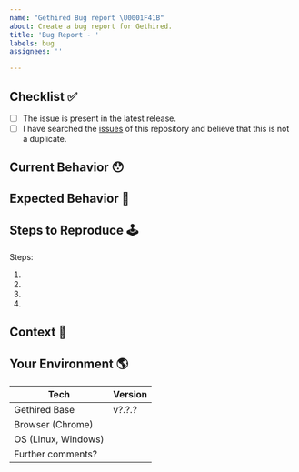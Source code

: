 ```yaml
---
name: "Gethired Bug report \U0001F41B"
about: Create a bug report for Gethired.
title: 'Bug Report - '
labels: bug
assignees: ''

---
```


<!-- Provide a general summary of the issue in the Title above -->

## Checklist ✅

<!-- Checked checkbox should look like this: [x] -->

- [ ] The issue is present in the latest release.
- [ ] I have searched the [issues](https://github.com/Platzi-Master-C8/[REPO]/issues) of this repository and believe that this is not a duplicate.

## Current Behavior 😯

<!-- Describe what happens instead of the expected behavior. -->

## Expected Behavior 🤔

<!-- Describe what should happen. -->

## Steps to Reproduce 🕹

<!-- Enumerate the steps in the app to reproduce the issue -->

Steps:

1.
2.
3.
4.

## Context 🔦

<!--
  What are you trying to accomplish? How has this issue affected you?
  Providing context helps us come up with a solution that is most useful in the real world.
-->

## Your Environment 🌎

<!-- Include as many relevant details about the environment with which you experienced the bug. -->

| Tech                 | Version |
| -------------------- | ------- |
| Gethired Base     | v?.?.?  |
| Browser (Chrome)     |         |
| OS (Linux, Windows)  |         |
| Further comments?    |         |